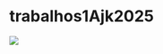 # trabalhos1Ajk2025


![](https://tenor.com/pt-BR/view/good-morning-rise-and-shine-coffee-time-gif-4025350700874369502)
